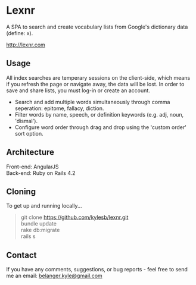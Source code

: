 # Lexnr

A SPA to search and create vocabulary lists from Google's dictionary data (define: x). 

http://lexnr.com

## Usage

All index searches are temperary sessions on the client-side, which means if you refresh the page or navigate away, the data will be lost. In order to save and share lists, you must log-in or create an account. 

* Search and add multiple words simultaneously through comma seperation: epitome, fallacy, diction. 
* Filter words by name, speech, or definition keywords (e.g. adj, noun, 'dismal').
* Configure word order through drag and drop using the 'custom order' sort option.


## Architecture

Front-end: 	AngularJS<br>
Back-end:	Ruby on Rails 4.2


## Cloning

To get up and running locally...

> git clone https://github.com/kylesb/lexnr.git<br>
> bundle update<br>
> rake db:migrate<br>
> rails s

## Contact

If you have any comments, suggestions, or bug reports - feel free to send me an email: belanger.kyle@gmail.com